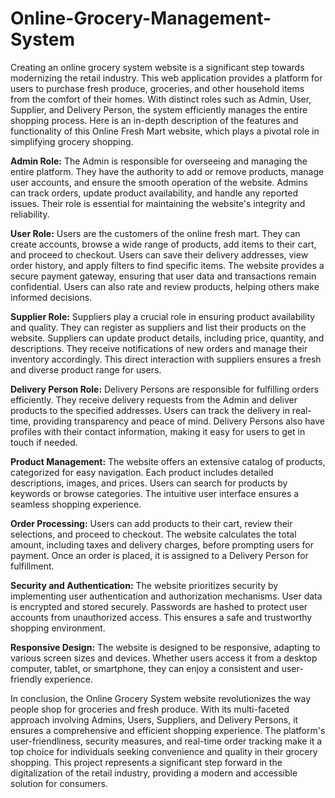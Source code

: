 # Online-Grocery-Management-System


Creating an online grocery system website is a significant step towards modernizing the retail industry. This web application provides a platform for users to purchase fresh produce, groceries, and other household items from the comfort of their homes. With distinct roles such as Admin, User, Supplier, and Delivery Person, the system efficiently manages the entire shopping process. Here is an in-depth description of the features and functionality of this Online Fresh Mart website, which plays a pivotal role in simplifying grocery shopping.

**Admin Role:**
The Admin is responsible for overseeing and managing the entire platform. They have the authority to add or remove products, manage user accounts, and ensure the smooth operation of the website. Admins can track orders, update product availability, and handle any reported issues. Their role is essential for maintaining the website's integrity and reliability.

**User Role:**
Users are the customers of the online fresh mart. They can create accounts, browse a wide range of products, add items to their cart, and proceed to checkout. Users can save their delivery addresses, view order history, and apply filters to find specific items. The website provides a secure payment gateway, ensuring that user data and transactions remain confidential. Users can also rate and review products, helping others make informed decisions.

**Supplier Role:**
Suppliers play a crucial role in ensuring product availability and quality. They can register as suppliers and list their products on the website. Suppliers can update product details, including price, quantity, and descriptions. They receive notifications of new orders and manage their inventory accordingly. This direct interaction with suppliers ensures a fresh and diverse product range for users.

**Delivery Person Role:**
Delivery Persons are responsible for fulfilling orders efficiently. They receive delivery requests from the Admin and deliver products to the specified addresses. Users can track the delivery in real-time, providing transparency and peace of mind. Delivery Persons also have profiles with their contact information, making it easy for users to get in touch if needed.

**Product Management:**
The website offers an extensive catalog of products, categorized for easy navigation. Each product includes detailed descriptions, images, and prices. Users can search for products by keywords or browse categories. The intuitive user interface ensures a seamless shopping experience.

**Order Processing:**
Users can add products to their cart, review their selections, and proceed to checkout. The website calculates the total amount, including taxes and delivery charges, before prompting users for payment. Once an order is placed, it is assigned to a Delivery Person for fulfillment.

**Security and Authentication:**
The website prioritizes security by implementing user authentication and authorization mechanisms. User data is encrypted and stored securely. Passwords are hashed to protect user accounts from unauthorized access. This ensures a safe and trustworthy shopping environment.

**Responsive Design:**
The website is designed to be responsive, adapting to various screen sizes and devices. Whether users access it from a desktop computer, tablet, or smartphone, they can enjoy a consistent and user-friendly experience.


In conclusion, the Online Grocery System website revolutionizes the way people shop for groceries and fresh produce. With its multi-faceted approach involving Admins, Users, Suppliers, and Delivery Persons, it ensures a comprehensive and efficient shopping experience. The platform's user-friendliness, security measures, and real-time order tracking make it a top choice for individuals seeking convenience and quality in their grocery shopping. This project represents a significant step forward in the digitalization of the retail industry, providing a modern and accessible solution for consumers.
